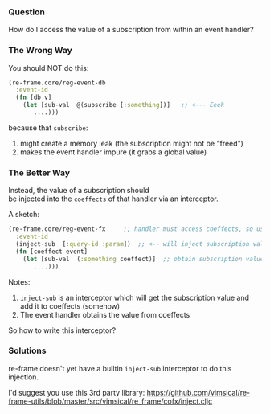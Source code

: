 ### Question

How do I access the value of a subscription from within an event handler?

### The Wrong Way

You should NOT do this:
```clj
(re-frame.core/reg-event-db
  :event-id 
  (fn [db v]
    (let [sub-val  @(subscribe [:something])]   ;; <--- Eeek
       ....)))
```

because that `subscribe`:
1. might create a memory leak (the subscription might not be "freed")
2. makes the event handler impure (it grabs a global value)

### The Better Way

Instead, the value of a subscription should  
be injected into the `coeffects` of that handler via an interceptor.

A sketch:
```clj
(re-frame.core/reg-event-fx     ;; handler must access coeffects, so use -fx
  :event-id 
  (inject-sub  [:query-id :param])  ;; <-- will inject subscription value into coeffects
  (fn [coeffect event]
    (let [sub-val  (:something coeffect)]  ;; obtain subscription value 
       ....)))
```

Notes:
1. `inject-sub` is an interceptor which will get the subscription value and add it to coeffects (somehow)
2. The event handler obtains the value from coeffects

So how to write this interceptor?

### Solutions

re-frame doesn't yet have a builtin `inject-sub` interceptor to do this injection.

I'd suggest you use this 3rd party library: 
https://github.com/vimsical/re-frame-utils/blob/master/src/vimsical/re_frame/cofx/inject.cljc


<!-- START doctoc generated TOC please keep comment here to allow auto update -->
<!-- DON'T EDIT THIS SECTION, INSTEAD RE-RUN doctoc TO UPDATE -->
<!-- END doctoc generated TOC please keep comment here to allow auto update -->




